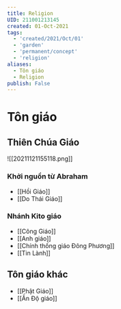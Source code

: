 ```yaml
---
title: Religion
UID: 211001213145
created: 01-Oct-2021
tags:
  - 'created/2021/Oct/01'
  - 'garden'
  - 'permanent/concept'
  - 'religion'
aliases:
  - Tôn giáo
  - Religion
publish: False
---
```

# Tôn giáo

## Thiên Chúa Giáo

![[20211121155118.png]]

### Khởi nguồn từ Abraham
- [[Hồi Giáo]]
- [[Do Thái Giáo]]

### Nhánh Kito giáo
- [[Công Giáo]]
- [[Anh giáo]]
- [[Chính thống giáo Đông Phương]]
- [[Tin Lành]]



## Tôn giáo khác
- [[Phật Giáo]]
- [[Ấn Độ giáo]]

